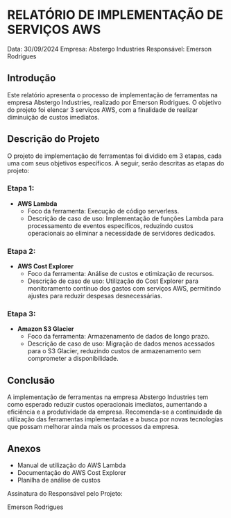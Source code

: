 # RELATÓRIO DE IMPLEMENTAÇÃO DE SERVIÇOS AWS
Data: 30/09/2024
Empresa: Abstergo Industries
Responsável: Emerson Rodrigues

## Introdução
Este relatório apresenta o processo de implementação de ferramentas na empresa Abstergo Industries, realizado por Emerson Rodrigues. O objetivo do projeto foi elencar 3 serviços AWS, com a finalidade de realizar diminuição de custos imediatos.

## Descrição do Projeto
O projeto de implementação de ferramentas foi dividido em 3 etapas, cada uma com seus objetivos específicos. A seguir, serão descritas as etapas do projeto:

### Etapa 1:
- **AWS Lambda**
  - Foco da ferramenta: Execução de código serverless.
  - Descrição de caso de uso: Implementação de funções Lambda para processamento de eventos específicos, reduzindo custos operacionais ao eliminar a necessidade de servidores dedicados.

### Etapa 2:
- **AWS Cost Explorer**
  - Foco da ferramenta: Análise de custos e otimização de recursos.
  - Descrição de caso de uso: Utilização do Cost Explorer para monitoramento contínuo dos gastos com serviços AWS, permitindo ajustes para reduzir despesas desnecessárias.

### Etapa 3:
- **Amazon S3 Glacier**
  - Foco da ferramenta: Armazenamento de dados de longo prazo.
  - Descrição de caso de uso: Migração de dados menos acessados para o S3 Glacier, reduzindo custos de armazenamento sem comprometer a disponibilidade.

## Conclusão
A implementação de ferramentas na empresa Abstergo Industries tem como esperado reduzir custos operacionais imediatos, aumentando a eficiência e a produtividade da empresa. Recomenda-se a continuidade da utilização das ferramentas implementadas e a busca por novas tecnologias que possam melhorar ainda mais os processos da empresa.

## Anexos
- Manual de utilização do AWS Lambda
- Documentação do AWS Cost Explorer
- Planilha de análise de custos

Assinatura do Responsável pelo Projeto:

Emerson Rodrigues
